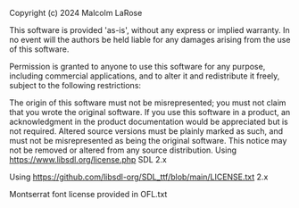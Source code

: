 Copyright (c) 2024 Malcolm LaRose

This software is provided 'as-is', without any express or implied warranty. In no event will the authors be held liable for any damages arising from the use of this software.

Permission is granted to anyone to use this software for any purpose, including commercial applications, and to alter it and redistribute it freely, subject to the following restrictions:

The origin of this software must not be misrepresented; you must not claim that you wrote the original software. If you use this software in a product, an acknowledgment in the product documentation would be appreciated but is not required.
Altered source versions must be plainly marked as such, and must not be misrepresented as being the original software.
This notice may not be removed or altered from any source distribution.
Using https://www.libsdl.org/license.php SDL 2.x

Using https://github.com/libsdl-org/SDL_ttf/blob/main/LICENSE.txt 2.x

Montserrat font license provided in OFL.txt
